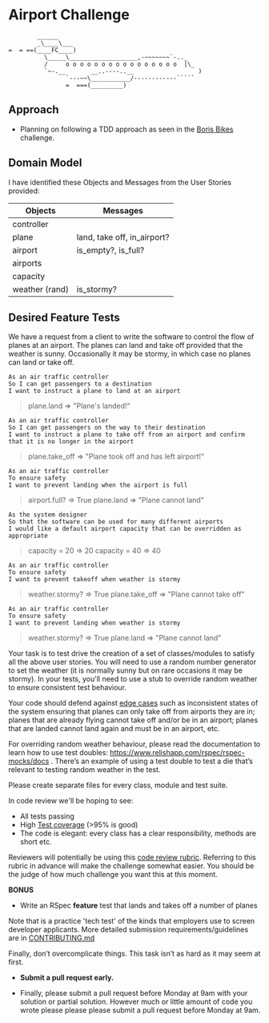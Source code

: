 Airport Challenge
=================

```
        ______
        _\____\___
=  = ==(____FC____)
          \_____\___________________,-~~~~~~~`-.._
          /     o o o o o o o o o o o o o o o o  |\_
          `~-.__       __..----..__                  )
                `---~~\___________/------------`````
                =  ===(_________)

```

Approach
---------

* Planning on following a TDD approach as seen in the [Boris Bikes](https://github.com/makersacademy/course/blob/main/boris_bikes/0_challenge_map.md) challenge.

Domain Model
-------

I have identified these Objects and Messages from the User Stories provided:

Objects | Messages
--- | ---
controller |
plane | land, take off, in_airport?
airport | is_empty?, is_full?
airports |
capacity |
weather (rand) | is_stormy?

Desired Feature Tests
-----

We have a request from a client to write the software to control the flow of planes at an airport. The planes can land and take off provided that the weather is sunny. Occasionally it may be stormy, in which case no planes can land or take off.

```
As an air traffic controller
So I can get passengers to a destination
I want to instruct a plane to land at an airport
```
> plane.land
=> "Plane's landed!"

```
As an air traffic controller
So I can get passengers on the way to their destination
I want to instruct a plane to take off from an airport and confirm that it is no longer in the airport
```
> plane.take_off
=> "Plane took off and has left airport!"

```
As an air traffic controller
To ensure safety
I want to prevent landing when the airport is full
```
> airport.full?
=> True
> plane.land
=> "Plane cannot land"

```
As the system designer
So that the software can be used for many different airports
I would like a default airport capacity that can be overridden as appropriate
```
> capacity = 20
=> 20
> capacity = 40
=> 40

```
As an air traffic controller
To ensure safety
I want to prevent takeoff when weather is stormy
```
> weather.stormy?
=> True
> plane.take_off
=> "Plane cannot take off"

```
As an air traffic controller
To ensure safety
I want to prevent landing when weather is stormy
```
> weather.stormy?
=> True
> plane.land
=> "Plane cannot land"

Your task is to test drive the creation of a set of classes/modules to satisfy all the above user stories. You will need to use a random number generator to set the weather (it is normally sunny but on rare occasions it may be stormy). In your tests, you'll need to use a stub to override random weather to ensure consistent test behaviour.

Your code should defend against [edge cases](http://programmers.stackexchange.com/questions/125587/what-are-the-difference-between-an-edge-case-a-corner-case-a-base-case-and-a-b) such as inconsistent states of the system ensuring that planes can only take off from airports they are in; planes that are already flying cannot take off and/or be in an airport; planes that are landed cannot land again and must be in an airport, etc.

For overriding random weather behaviour, please read the documentation to learn how to use test doubles: https://www.relishapp.com/rspec/rspec-mocks/docs . There’s an example of using a test double to test a die that’s relevant to testing random weather in the test.

Please create separate files for every class, module and test suite.

In code review we'll be hoping to see:

* All tests passing
* High [Test coverage](https://github.com/makersacademy/course/blob/main/pills/test_coverage.md) (>95% is good)
* The code is elegant: every class has a clear responsibility, methods are short etc.

Reviewers will potentially be using this [code review rubric](docs/review.md).  Referring to this rubric in advance will make the challenge somewhat easier.  You should be the judge of how much challenge you want this at this moment.

**BONUS**

* Write an RSpec **feature** test that lands and takes off a number of planes

Note that is a practice 'tech test' of the kinds that employers use to screen developer applicants.  More detailed submission requirements/guidelines are in [CONTRIBUTING.md](CONTRIBUTING.md)

Finally, don’t overcomplicate things. This task isn’t as hard as it may seem at first.

* **Submit a pull request early.**

* Finally, please submit a pull request before Monday at 9am with your solution or partial solution.  However much or little amount of code you wrote please please please submit a pull request before Monday at 9am.
